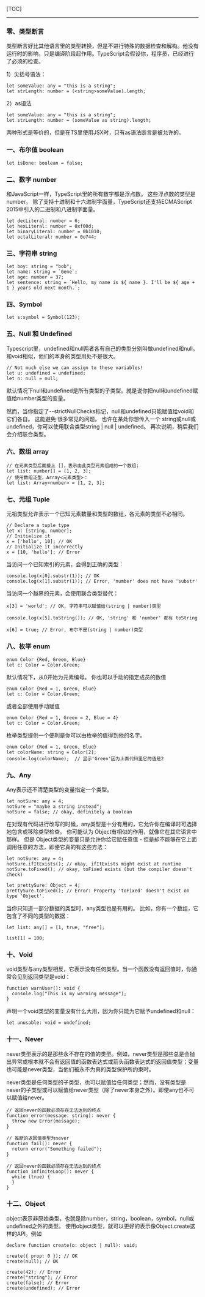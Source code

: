 [TOC]

***

### 零、类型断言

类型断言好比其他语言里的类型转换，但是不进行特殊的数据检查和解构。他没有运行时的影响，只是编译阶段起作用。TypeScript会假设你，程序员，已经进行了必须的检查。

1）尖括号语法：
```TS
let someValue: any = "this is a string";
let strLength: number = (<string>someValue).length;
```
2）as语法
```TS
let someValue: any = "this is a string";
let strLength: number = (someValue as string).length;
```

两种形式是等价的，但是在TS里使用JSX时，只有as语法断言是被允许的。

### 一、布尔值 boolean

```TS
let isDone: boolean = false;
```

### 二、数字 number

和JavaScript一样，TypeScript里的所有数字都是浮点数。 这些浮点数的类型是 number。 除了支持十进制和十六进制字面量，TypeScript还支持ECMAScript 2015中引入的二进制和八进制字面量。

```TS
let decLiteral: number = 6;
let hexLiteral: number = 0xf00d;
let binaryLiteral: number = 0b1010;
let octalLiteral: number = 0o744;
```

### 三、字符串 string

```TS
let boy: string = "bob";
let name: string = `Gene`;
let age: number = 37;
let sentence: string = `Hello, my name is ${ name }. I'll be ${ age + 1 } years old next month.`;
```

### 四、Symbol
```TS
let s:symbol = Symbol(123);
```

### 五、Null 和 Undefined

Typescript里，undefined和null两者各有自己的类型分别叫做undefined和null。和void相似，他们的本身的类型用处不是很大。
```TS
// Not much else we can assign to these variables!
let u: undefined = undefined;
let n: null = null;
```

默认情况下null和undefined是所有类型的子类型。就是说你把null和undefined赋值给number类型的变量。

然而，当你指定了--strictNullChecks标记，null和undefined只能赋值给void和它们各自。 这能避免 很多常见的问题。 也许在某处你想传入一个 string或null或undefined，你可以使用联合类型string | null | undefined。 再次说明，稍后我们会介绍联合类型。


### 六、数组 array

```TS
// 在元素类型后面接上 []，表示由此类型元素组成的一个数组:
let list: number[] = [1, 2, 3];
// 使用数组泛型，Array<元素类型>：
let list: Array<number> = [1, 2, 3];
```

### 七、元组 Tuple

元祖类型允许表示一个已知元素数量和类型的数组，各元素的类型不必相同。
```TS
// Declare a tuple type
let x: [string, number];
// Initialize it
x = ['hello', 10]; // OK
// Initialize it incorrectly
x = [10, 'hello']; // Error
```

当访问一个已知索引的元素，会得到正确的类型：
```TS
console.log(x[0].substr(1)); // OK
console.log(x[1].substr(1)); // Error, 'number' does not have 'substr'
```

当访问一个越界的元素，会使用联合类型替代：
```TS
x[3] = 'world'; // OK, 字符串可以赋值给(string | number)类型

console.log(x[5].toString()); // OK, 'string' 和 'number' 都有 toString

x[6] = true; // Error, 布尔不是(string | number)类型
```

### 八、枚举 enum

```TS
enum Color {Red, Green, Blue}
let c: Color = Color.Green;
```

默认情况下，从0开始为元素编号。 你也可以手动的指定成员的数值
```TS
enum Color {Red = 1, Green, Blue}
let c: Color = Color.Green;
```
或者全部使用手动赋值
```TS
enum Color {Red = 1, Green = 2, Blue = 4}
let c: Color = Color.Green;
```
枚举类型提供一个便利是你可以由枚举的值得到他的名字。
```TS
enum Color {Red = 1, Green, Blue}
let colorName: string = Color[2];
console.log(colorName);  // 显示'Green'因为上面代码里它的值是2
```

### 九、Any

Any表示还不清楚类型的变量指定一个类型。
```TS
let notSure: any = 4;
notSure = "maybe a string instead";
notSure = false; // okay, definitely a boolean
```

在对现有代码进行改写的时候，any类型是十分有用的，它允许你在编译时可选择地包含或移除类型检查。 你可能认为 Object有相似的作用，就像它在其它语言中那样。 但是 Object类型的变量只是允许你给它赋任意值 - 但是却不能够在它上面调用任意的方法，即便它真的有这些方法：
```TS
let notSure: any = 4;
notSure.ifItExists(); // okay, ifItExists might exist at runtime
notSure.toFixed(); // okay, toFixed exists (but the compiler doesn't check)

let prettySure: Object = 4;
prettySure.toFixed(); // Error: Property 'toFixed' doesn't exist on type 'Object'.
```

当你只知道一部分数据的类型时，any类型也是有用的。 比如，你有一个数组，它包含了不同的类型的数据：
```TS
let list: any[] = [1, true, "free"];

list[1] = 100;
```

### 十、Void

void类型与any类型相反，它表示没有任何类型。当一个函数没有返回值时，你通常会见到返回类型是void：
```TS
function warnUser(): void {
  console.log("This is my warning message");
}
```

声明一个void类型的变量没有什么大用，因为你只能为它赋予undefined和null：
```TS
let unusable: void = undefined;
```

### 十一、Never

never类型表示的是那些永不存在的值的类型。例如，never类型是那些总是会抛出异常或根本就不会有返回值的函数表达式或箭头函数表达式的返回值类型；变量也可能是never类型，当他们被永不为真的类型保护所约束时。

never类型是任何类型的子类型，也可以赋值给任何类型；然而，没有类型是never的子类型或可以赋值给never类型（除了never本身之外）。即使any也不可以赋值给never。

```JS
// 返回never的函数必须存在无法达到的终点
function error(message: string): never {
  throw new Error(message);
}

// 推断的返回值类型为never
function fail(): never {
  return error("Something failed");
}

// 返回never的函数必须存在无法达到的终点
function infiniteLoop(): never {
  while (true) {
  }
}
```

### 十二、Object

object表示非原始类型，也就是除number，string，boolean，symbol，null或undefined之外的类型。
使用object类型，就可以更好的表示像Object.create这样的API。例如
```TS
declare function create(o: object | null): void;

create({ prop: 0 }); // OK
create(null); // OK

create(42); // Error
create("string"); // Error
create(false); // Error
create(undefined); // Error
```
